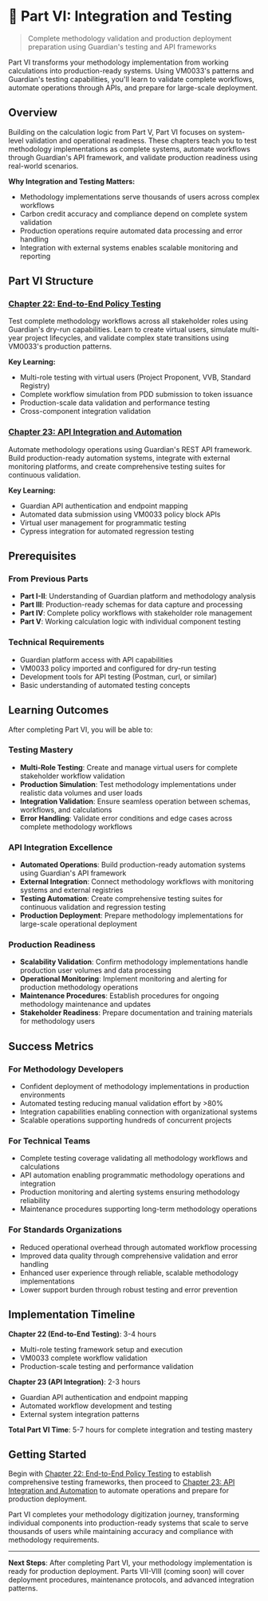 # 🔗 Part VI: Integration and Testing

> Complete methodology validation and production deployment preparation using Guardian's testing and API frameworks

Part VI transforms your methodology implementation from working calculations into production-ready systems. Using VM0033's patterns and Guardian's testing capabilities, you'll learn to validate complete workflows, automate operations through APIs, and prepare for large-scale deployment.

## Overview

Building on the calculation logic from Part V, Part VI focuses on system-level validation and operational readiness. These chapters teach you to test methodology implementations as complete systems, automate workflows through Guardian's API framework, and validate production readiness using real-world scenarios.

**Why Integration and Testing Matters:**

* Methodology implementations serve thousands of users across complex workflows
* Carbon credit accuracy and compliance depend on complete system validation
* Production operations require automated data processing and error handling
* Integration with external systems enables scalable monitoring and reporting

## Part VI Structure

### [Chapter 22: End-to-End Policy Testing](chapter-22/)

Test complete methodology workflows across all stakeholder roles using Guardian's dry-run capabilities. Learn to create virtual users, simulate multi-year project lifecycles, and validate complex state transitions using VM0033's production patterns.

**Key Learning:**

* Multi-role testing with virtual users (Project Proponent, VVB, Standard Registry)
* Complete workflow simulation from PDD submission to token issuance
* Production-scale data validation and performance testing
* Cross-component integration validation

### [Chapter 23: API Integration and Automation](chapter-23/)

Automate methodology operations using Guardian's REST API framework. Build production-ready automation systems, integrate with external monitoring platforms, and create comprehensive testing suites for continuous validation.

**Key Learning:**

* Guardian API authentication and endpoint mapping
* Automated data submission using VM0033 policy block APIs
* Virtual user management for programmatic testing
* Cypress integration for automated regression testing

## Prerequisites

### From Previous Parts

* **Part I-II**: Understanding of Guardian platform and methodology analysis
* **Part III**: Production-ready schemas for data capture and processing
* **Part IV**: Complete policy workflows with stakeholder role management
* **Part V**: Working calculation logic with individual component testing

### Technical Requirements

* Guardian platform access with API capabilities
* VM0033 policy imported and configured for dry-run testing
* Development tools for API testing (Postman, curl, or similar)
* Basic understanding of automated testing concepts

## Learning Outcomes

After completing Part VI, you will be able to:

### Testing Mastery

* **Multi-Role Testing**: Create and manage virtual users for complete stakeholder workflow validation
* **Production Simulation**: Test methodology implementations under realistic data volumes and user loads
* **Integration Validation**: Ensure seamless operation between schemas, workflows, and calculations
* **Error Handling**: Validate error conditions and edge cases across complete methodology workflows

### API Integration Excellence

* **Automated Operations**: Build production-ready automation systems using Guardian's API framework
* **External Integration**: Connect methodology workflows with monitoring systems and external registries
* **Testing Automation**: Create comprehensive testing suites for continuous validation and regression testing
* **Production Deployment**: Prepare methodology implementations for large-scale operational deployment

### Production Readiness

* **Scalability Validation**: Confirm methodology implementations handle production user volumes and data processing
* **Operational Monitoring**: Implement monitoring and alerting for production methodology operations
* **Maintenance Procedures**: Establish procedures for ongoing methodology maintenance and updates
* **Stakeholder Readiness**: Prepare documentation and training materials for methodology users

## Success Metrics

### For Methodology Developers

* Confident deployment of methodology implementations in production environments
* Automated testing reducing manual validation effort by >80%
* Integration capabilities enabling connection with organizational systems
* Scalable operations supporting hundreds of concurrent projects

### For Technical Teams

* Complete testing coverage validating all methodology workflows and calculations
* API automation enabling programmatic methodology operations and integration
* Production monitoring and alerting systems ensuring methodology reliability
* Maintenance procedures supporting long-term methodology operations

### For Standards Organizations

* Reduced operational overhead through automated workflow processing
* Improved data quality through comprehensive validation and error handling
* Enhanced user experience through reliable, scalable methodology implementations
* Lower support burden through robust testing and error prevention

## Implementation Timeline

**Chapter 22 (End-to-End Testing)**: 3-4 hours

* Multi-role testing framework setup and execution
* VM0033 complete workflow validation
* Production-scale testing and performance validation

**Chapter 23 (API Integration)**: 2-3 hours

* Guardian API authentication and endpoint mapping
* Automated workflow development and testing
* External system integration patterns

**Total Part VI Time**: 5-7 hours for complete integration and testing mastery

## Getting Started

Begin with [Chapter 22: End-to-End Policy Testing](chapter-22/) to establish comprehensive testing frameworks, then proceed to [Chapter 23: API Integration and Automation](chapter-23/) to automate operations and prepare for production deployment.

Part VI completes your methodology digitization journey, transforming individual components into production-ready systems that scale to serve thousands of users while maintaining accuracy and compliance with methodology requirements.

***

**Next Steps**: After completing Part VI, your methodology implementation is ready for production deployment. Parts VII-VIII (coming soon) will cover deployment procedures, maintenance protocols, and advanced integration patterns.
